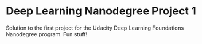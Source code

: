 # Deep Learning Nanodegree Project 1

Solution to the first project for the Udacity Deep Learning Foundations Nanodegree program. Fun stuff!
